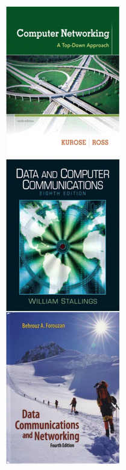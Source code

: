 ![cover](./images/Computer_networking_a_top_down_aproach_[kurose,_ross]_(6).png)
![cover](./images/Data_and_computer_communications_[stallings]_(8).png)
![cover](./images/Data_communication_and_networking_[forouzan]_(4).png)